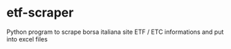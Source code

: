 # etf-scraper
Python program to scrape borsa italiana site ETF / ETC informations and put into excel files


